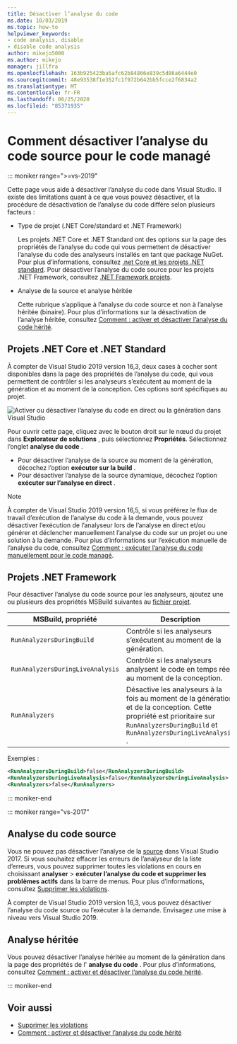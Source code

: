 ```yaml
---
title: Désactiver l’analyse du code
ms.date: 10/03/2019
ms.topic: how-to
helpviewer_keywords:
- code analysis, disable
- disable code analysis
author: mikejo5000
ms.author: mikejo
manager: jillfra
ms.openlocfilehash: 163b925423ba5afc62b84866e839c5d86a6444e0
ms.sourcegitcommit: 48e93538f1e352fc1f972b642bb5fcce2f6834a2
ms.translationtype: MT
ms.contentlocale: fr-FR
ms.lasthandoff: 06/25/2020
ms.locfileid: "85371935"
---
```

# <a name="how-to-disable-source-code-analysis-for-managed-code"></a>Comment désactiver l’analyse du code source pour le code managé

::: moniker range=">=vs-2019"

Cette page vous aide à désactiver l’analyse du code dans Visual Studio. Il existe des limitations quant à ce que vous pouvez désactiver, et la procédure de désactivation de l’analyse du code diffère selon plusieurs facteurs :

- Type de projet (.NET Core/standard et .NET Framework)

  Les projets .NET Core et .NET Standard ont des options sur la page des propriétés de l’analyse du code qui vous permettent de désactiver l’analyse du code des analyseurs installés en tant que package NuGet. Pour plus d’informations, consultez [.net Core et les projets .NET standard](#net-core-and-net-standard-projects). Pour désactiver l’analyse du code source pour les projets .NET Framework, consultez [.NET Framework projets](#net-framework-projects).

- Analyse de la source et analyse héritée

  Cette rubrique s’applique à l’analyse du code source et non à l’analyse héritée (binaire). Pour plus d’informations sur la désactivation de l’analyse héritée, consultez [Comment : activer et désactiver l’analyse du code hérité](how-to-enable-and-disable-automatic-code-analysis-for-managed-code.md).

## <a name="net-core-and-net-standard-projects"></a>Projets .NET Core et .NET Standard

À compter de Visual Studio 2019 version 16,3, deux cases à cocher sont disponibles dans la page des propriétés de l’analyse du code, qui vous permettent de contrôler si les analyseurs s’exécutent au moment de la génération et au moment de la conception. Ces options sont spécifiques au projet.

![Activer ou désactiver l’analyse du code en direct ou la génération dans Visual Studio](media/run-on-build-run-live-analysis.png)

Pour ouvrir cette page, cliquez avec le bouton droit sur le nœud du projet dans **Explorateur de solutions** , puis sélectionnez **Propriétés**. Sélectionnez l’onglet **analyse du code** .

- Pour désactiver l’analyse de la source au moment de la génération, décochez l’option **exécuter sur la build** .
- Pour désactiver l’analyse de la source dynamique, décochez l’option **exécuter sur l’analyse en direct** .

> [!NOTE]
> À compter de Visual Studio 2019 version 16,5, si vous préférez le flux de travail d’exécution de l’analyse du code à la demande, vous pouvez désactiver l’exécution de l’analyseur lors de l’analyse en direct et/ou générer et déclencher manuellement l’analyse du code sur un projet ou une solution à la demande. Pour plus d’informations sur l’exécution manuelle de l’analyse du code, consultez [Comment : exécuter l’analyse du code manuellement pour le code managé](how-to-run-code-analysis-manually-for-managed-code.md).  

## <a name="net-framework-projects"></a>Projets .NET Framework

Pour désactiver l’analyse du code source pour les analyseurs, ajoutez une ou plusieurs des propriétés MSBuild suivantes au [fichier projet](../ide/solutions-and-projects-in-visual-studio.md#project-file).

| MSBuild, propriété | Description | Default |
| - | - | - |
| `RunAnalyzersDuringBuild` | Contrôle si les analyseurs s’exécutent au moment de la génération. | `true` |
| `RunAnalyzersDuringLiveAnalysis` | Contrôle si les analyseurs analysent le code en temps réel au moment de la conception. | `true` |
| `RunAnalyzers` | Désactive les analyseurs à la fois au moment de la génération et de la conception. Cette propriété est prioritaire sur `RunAnalyzersDuringBuild` et `RunAnalyzersDuringLiveAnalysis` . | `true` |

Exemples :

```xml
<RunAnalyzersDuringBuild>false</RunAnalyzersDuringBuild>
<RunAnalyzersDuringLiveAnalysis>false</RunAnalyzersDuringLiveAnalysis>
<RunAnalyzers>false</RunAnalyzers>
```

::: moniker-end

::: moniker range="vs-2017"

## <a name="source-analysis"></a>Analyse du code source

Vous ne pouvez pas désactiver l’analyse de la [source](roslyn-analyzers-overview.md) dans Visual Studio 2017. Si vous souhaitez effacer les erreurs de l’analyseur de la liste d’erreurs, vous pouvez supprimer toutes les violations en cours en choisissant **analyser**  >  **exécuter l’analyse du code et supprimer les problèmes actifs** dans la barre de menus. Pour plus d’informations, consultez [Supprimer les violations](use-roslyn-analyzers.md#suppress-violations).

À compter de Visual Studio 2019 version 16,3, vous pouvez désactiver l’analyse du code source ou l’exécuter à la demande. Envisagez une mise à niveau vers Visual Studio 2019.

## <a name="legacy-analysis"></a>Analyse héritée

Vous pouvez désactiver l’analyse héritée au moment de la génération dans la page des propriétés de l' **analyse du code** . Pour plus d’informations, consultez [Comment : activer et désactiver l’analyse du code hérité](how-to-enable-and-disable-automatic-code-analysis-for-managed-code.md).

::: moniker-end

## <a name="see-also"></a>Voir aussi

- [Supprimer les violations](use-roslyn-analyzers.md#suppress-violations)
- [Comment : activer et désactiver l’analyse du code hérité](how-to-enable-and-disable-automatic-code-analysis-for-managed-code.md)
